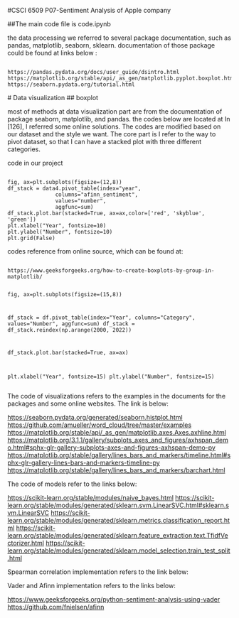 #CSCI 6509 P07-Sentiment Analysis of Apple company

##The main code file is code.ipynb
<p> the data processing we referred to several package documentation, such as pandas, matplotlib, seaborn, sklearn.
     documentation of those package could be found at links below : </p>
<pre><code>
https://pandas.pydata.org/docs/user_guide/dsintro.html
https://matplotlib.org/stable/api/_as_gen/matplotlib.pyplot.boxplot.html
https://seaborn.pydata.org/tutorial.html
</code></pre>
# Data visualization 
## boxplot
<p> most of methods at data visualization part are from the documentation of package seaborn, matplotlib, and pandas. the codes below are located at In [126], I referred some online solutions. The codes are modified based on our dataset and the style we want. The core part is I refer to the way to pivot dataset, so that I can have a stacked plot with three different categories. </p>
<p>code in our project</p>
<pre><code>
fig, ax=plt.subplots(figsize=(12,8))
df_stack = data4.pivot_table(index="year",
               columns="afinn_sentiment", 
               values="number",
               aggfunc=sum)
df_stack.plot.bar(stacked=True, ax=ax,color=['red', 'skyblue', 'green'])
plt.xlabel("Year", fontsize=10)
plt.ylabel("Number", fontsize=10)
plt.grid(False)
</code></pre>

<p>codes reference from online source, which can be found at:</p> 
<pre><code>
https://www.geeksforgeeks.org/how-to-create-boxplots-by-group-in-matplotlib/

fig, ax=plt.subplots(figsize=(15,8))

df_stack = df.pivot_table(index="Year",
               columns="Category", 
               values="Number",
               aggfunc=sum)
df_stack = df_stack.reindex(np.arange(2000, 2022))

df_stack.plot.bar(stacked=True, ax=ax)

plt.xlabel("Year", fontsize=15)
plt.ylabel("Number", fontsize=15)
</code></pre>

<p> The code of visualizations refers to the examples in the documents for the packages and some online websites. The link is below: </p>

<https://seaborn.pydata.org/generated/seaborn.histplot.html>
<https://github.com/amueller/word_cloud/tree/master/examples>
<https://matplotlib.org/stable/api/_as_gen/matplotlib.axes.Axes.axhline.html>
<https://matplotlib.org/3.1.1/gallery/subplots_axes_and_figures/axhspan_demo.html#sphx-glr-gallery-subplots-axes-and-figures-axhspan-demo-py>
<https://matplotlib.org/stable/gallery/lines_bars_and_markers/timeline.html#sphx-glr-gallery-lines-bars-and-markers-timeline-py>
<https://matplotlib.org/stable/gallery/lines_bars_and_markers/barchart.html>

<p> The code of models refer to the links below: </p>

<https://scikit-learn.org/stable/modules/naive_bayes.html>
<https://scikit-learn.org/stable/modules/generated/sklearn.svm.LinearSVC.html#sklearn.svm.LinearSVC>
<https://scikit-learn.org/stable/modules/generated/sklearn.metrics.classification_report.html>
<https://scikit-learn.org/stable/modules/generated/sklearn.feature_extraction.text.TfidfVectorizer.html>
<https://scikit-learn.org/stable/modules/generated/sklearn.model_selection.train_test_split.html>


<p> Spearman correlation implementation refers to the link below: </p>
<https://docs.scipy.org/doc/scipy/reference/generated/scipy.stats.spearmanr.html>

<p> Vader and Afinn implementation refers to the links below: </p>

<https://www.geeksforgeeks.org/python-sentiment-analysis-using-vader>
<https://github.com/fnielsen/afinn>




